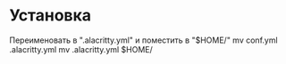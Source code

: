 # Установка
Переименовать в ".alacritty.yml" и поместить в "$HOME/"
    mv conf.yml .alacritty.yml
    mv .alacritty.yml $HOME/
